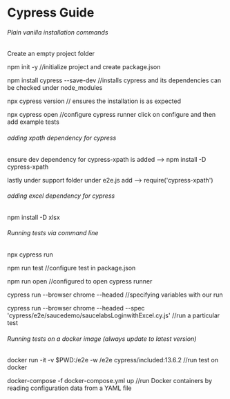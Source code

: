 # Cypress Guide

###### Plain vanilla installation commands

Create an empty project folder

npm init -y //initialize project and create package.json

npm install cypress --save-dev //installs cypress and its dependencies can be checked under node_modules

npx cypress version // ensures the installation is as expected

npx cypress open //configure cypress runner click on configure and then add example tests

###### adding xpath dependency for cypress

ensure dev dependency for cypress-xpath is added --> npm install -D cypress-xpath

lastly under support folder under e2e.js add --> require('cypress-xpath')

###### adding excel dependency for cypress

npm install -D xlsx

###### Running tests via command line

npx cypress run

npm run test //configure test in package.json

npm run open //configured to open cypress runner

cypress run --browser chrome --headed //specifying variables with our run

cypress run --browser chrome --headed --spec 'cypress/e2e/saucedemo/saucelabsLoginwithExcel.cy.js' //run a particular test

###### Running tests on a docker image (always update to latest version)
docker run -it -v $PWD:/e2e -w /e2e cypress/included:13.6.2 //run test on docker

docker-compose -f docker-compose.yml up //run Docker containers by reading configuration data from a YAML file

